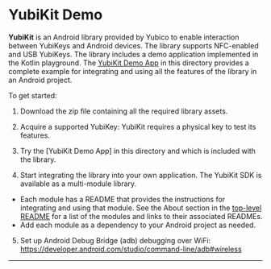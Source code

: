 # YubiKit Demo

**YubiKit** is an Android library provided by Yubico to enable interaction between YubiKeys and Android devices. The library supports NFC-enabled and USB YubiKeys. The library includes a demo application implemented in the Kotlin playground. The [YubiKit Demo App](./src) in this directory provides a complete example for integrating and using all the features of the library in an Android project.

To get started:

1. Download the zip file containing all the required library assets.
2. Acquire a supported YubiKey: YubiKit requires a physical key to test its features.
3. Try the [YubiKit Demo App] in this directory and which is included with the library.

4. Start integrating the library into your own application. The YubiKit SDK is available as a multi-module library.

 - Each module has a README that provides the instructions for integrating and using that module. See the About section in the [top-level README](../README.md) for a list of the modules and links to their associated READMEs.
 - Add each module as a dependency to your Android project as needed.

5. Set up Android Debug Bridge (adb) debugging over WiFi: https://developer.android.com/studio/command-line/adb#wireless


---
